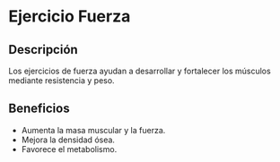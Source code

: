 # Ejercicio Fuerza
## Descripción
Los ejercicios de fuerza ayudan a desarrollar y fortalecer los músculos mediante resistencia y peso.
## Beneficios
- Aumenta la masa muscular y la fuerza.
- Mejora la densidad ósea.
- Favorece el metabolismo.